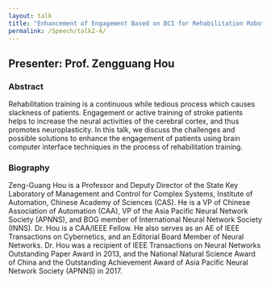 ```yaml
---
layout: talk
title: "Enhancement of Engagement Based on BCI for Rehabilitation Robotics"
permalink: /Speech/talk2-4/
---
```


<div class="talk-container">
    <div class="talk-header">
        <h2>Presenter: Prof. Zengguang Hou</h2>
    </div>
    <h3>Abstract</h3>
    <p>
        Rehabilitation training is a continuous while tedious process which causes slackness of patients. Engagement or active training of stroke patients helps to increase the neural activities of the cerebral cortex, and thus promotes neuroplasticity. In this talk, we discuss the challenges and possible solutions to enhance the engagement of patients using brain computer interface techniques in the process of rehabilitation training.
    </p>
    <h3>Biography</h3>
    <p>
        Zeng-Guang Hou is a Professor and Deputy Director of the State Key Laboratory of Management and Control for Complex Systems, Institute of Automation, Chinese Academy of Sciences (CAS). He is a VP of Chinese Association of Automation (CAA), VP of the Asia Pacific Neural Network Society (APNNS), and BOG member of International Neural Network Society (INNS). Dr. Hou is a CAA/IEEE Fellow. He also serves as an AE of IEEE Transactions on Cybernetics, and an Editorial Board Member of Neural Networks. Dr. Hou was a recipient of IEEE Transactions on Neural Networks Outstanding Paper Award in 2013, and the National Natural Science Award of China and the Outstanding Achievement Award of Asia Pacific Neural Network Society (APNNS) in 2017.
    </p>
</div>
